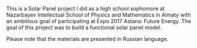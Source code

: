 This is a Solar Panel project I did as a high school sophomore at Nazarbayev Intellectual School of Physics and Mathematics in Almaty with an ambitious goal of participating at Expo 2017 Astana: Future Energy. The goal of this project was to build a functional solar panel model.

Please note that the materials are presented in Russian language.
